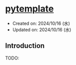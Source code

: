 <!-- title: pytemplate -->

# [pytemplate](https://github.com/a24ma/pytemplate)

* Created on: 2024/10/16 (水) 
* Updated on: 2024/10/16 (水) 

## Introduction

TODO:


